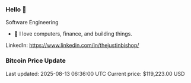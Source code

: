 ### Hello 🤙  

Software Engineering

- 🔭 I love computers, finance, and building things.
  
LinkedIn: https://www.linkedin.com/in/thejustinbishop/  





































































































































































































































































































































































































































































































































































































































































































































































































































































































































































### Bitcoin Price Update
Last updated: 2025-08-13 06:36:00 UTC
Current price: $119,223.00 USD
